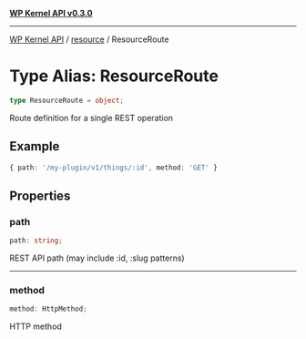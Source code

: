 [**WP Kernel API v0.3.0**](../../README.md)

---

[WP Kernel API](../../README.md) / [resource](../README.md) / ResourceRoute

# Type Alias: ResourceRoute

```ts
type ResourceRoute = object;
```

Route definition for a single REST operation

## Example

```ts
{ path: '/my-plugin/v1/things/:id', method: 'GET' }
```

## Properties

### path

```ts
path: string;
```

REST API path (may include :id, :slug patterns)

---

### method

```ts
method: HttpMethod;
```

HTTP method
